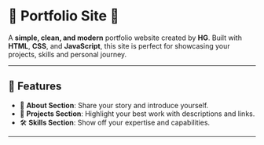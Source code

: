 # 🌟 Portfolio Site 🌟  

A **simple, clean, and modern** portfolio website created by **HG**. Built with **HTML**, **CSS**, and **JavaScript**, this site is perfect for showcasing your projects, skills and personal journey.   

---

## 🚀 Features  
- 📝 **About Section**: Share your story and introduce yourself.  
- 💼 **Projects Section**: Highlight your best work with descriptions and links.  
- 🛠️ **Skills Section**: Show off your expertise and capabilities.  

---

